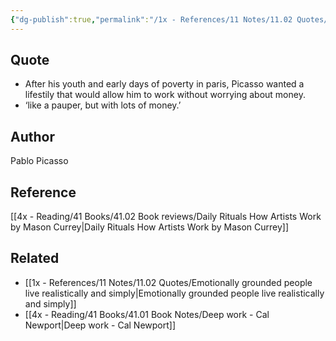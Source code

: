 ```yaml
---
{"dg-publish":true,"permalink":"/1x - References/11 Notes/11.02 Quotes/Like a pauper but with lots of money - Pablo Picasso/","title":"Like a pauper but with lots of money - Pablo Picasso","noteIcon":""}
---
```



## Quote
- After his youth and early days of poverty in paris, Picasso wanted a lifestily that would allow him to work without worrying about money.
- ‘like a pauper, but with lots of money.’ 

## Author
Pablo Picasso

## Reference
[[4x - Reading/41 Books/41.02 Book reviews/Daily Rituals How Artists Work by Mason Currey\|Daily Rituals How Artists Work by Mason Currey]]

## Related
- [[1x - References/11 Notes/11.02 Quotes/Emotionally grounded people live realistically and simply\|Emotionally grounded people live realistically and simply]]
- [[4x - Reading/41 Books/41.01 Book Notes/Deep work - Cal Newport\|Deep work - Cal Newport]]